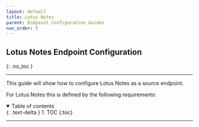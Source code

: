 ```yaml
---
layout: default
title: Lotus Notes
parent: Endpoint Configuration Guides
nav_order: 5
---
```


## Lotus Notes Endpoint Configuration
{: .no_toc }

---

This guide will show how to configure Lotus Notes as a source endpoint. 

For Lotus Notes this is defined by the following requirements:

<a name="top"></a>
<details open markdown="block">
  <summary>
    Table of contents
  </summary>
  {: .text-delta }
1. TOC
{:toc}
</details>

---
